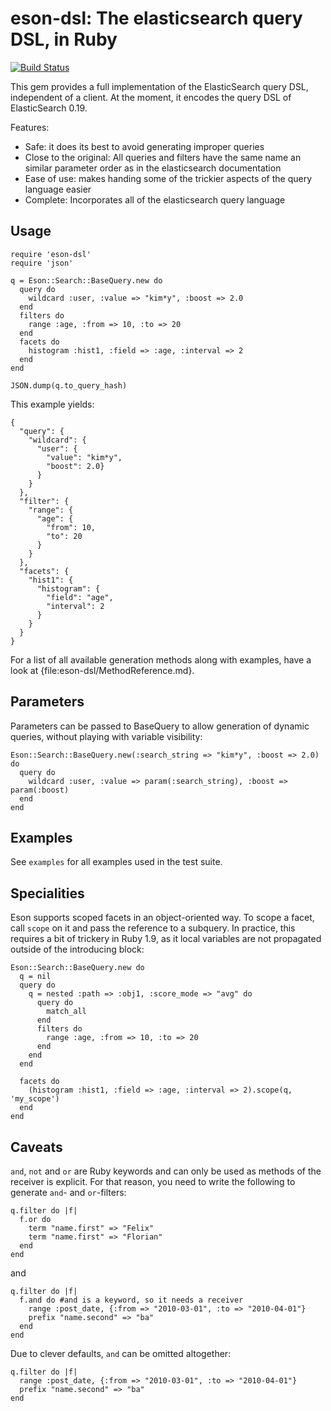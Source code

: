 # eson-dsl: The elasticsearch query DSL, in Ruby

[![Build Status](https://secure.travis-ci.org/Asquera/eson-dsl.png?branch=master)](http://travis-ci.org/Asquera/eson-dsl)

This gem provides a full implementation of the ElasticSearch query DSL, independent of a client. At the moment, it encodes the query DSL of ElasticSearch 0.19.

Features:

* Safe: it does its best to avoid generating improper queries
* Close to the original: All queries and filters have the same name an similar parameter order as in the elasticsearch documentation
* Ease of use: makes handing some of the trickier aspects of the query language easier
* Complete: Incorporates all of the elasticsearch query language

## Usage

    require 'eson-dsl'
    require 'json'
    
    q = Eson::Search::BaseQuery.new do
      query do
        wildcard :user, :value => "kim*y", :boost => 2.0
      end
      filters do
        range :age, :from => 10, :to => 20
      end
      facets do
        histogram :hist1, :field => :age, :interval => 2
      end
    end
    
    JSON.dump(q.to_query_hash)

This example yields:

    {
      "query": {
        "wildcard": {
          "user": {
            "value": "kim*y",
            "boost": 2.0}
          }
        }
      },
      "filter": {
        "range": {
          "age": {
            "from": 10,
            "to": 20
          }
        }
      },
      "facets": {
        "hist1": {
          "histogram": {
            "field": "age",
            "interval": 2
          }
        }
      }
    }

For a list of all available generation methods along with examples, have a look at {file:eson-dsl/MethodReference.md}.

## Parameters

Parameters can be passed to BaseQuery to allow generation of dynamic queries, without playing with variable visibility:

    Eson::Search::BaseQuery.new(:search_string => "kim*y", :boost => 2.0) do
      query do
        wildcard :user, :value => param(:search_string), :boost => param(:boost)
      end
    end

## Examples

See `examples` for all examples used in the test suite.

## Specialities

Eson supports scoped facets in an object-oriented way. To scope a facet, call `scope` on it and pass the reference to a subquery. In practice, this requires a bit of trickery in Ruby 1.9, as it local variables are not propagated outside of the introducing block:

    Eson::Search::BaseQuery.new do
      q = nil
      query do
        q = nested :path => :obj1, :score_mode => "avg" do
          query do
            match_all
          end
          filters do
            range :age, :from => 10, :to => 20
          end
        end
      end

      facets do
        (histogram :hist1, :field => :age, :interval => 2).scope(q, 'my_scope')
      end
    end

## Caveats

`and`, `not` and `or` are Ruby keywords and can only be used as methods of the receiver is explicit. For that reason, you need to write the following to generate `and`- and `or`-filters:

    q.filter do |f|
      f.or do
        term "name.first" => "Felix"
        term "name.first" => "Florian"
      end
    end

and

    q.filter do |f|
      f.and do #and is a keyword, so it needs a receiver
        range :post_date, {:from => "2010-03-01", :to => "2010-04-01"}
        prefix "name.second" => "ba"
      end
    end

Due to clever defaults, `and` can be omitted altogether:

    q.filter do |f|
      range :post_date, {:from => "2010-03-01", :to => "2010-04-01"}
      prefix "name.second" => "ba"
    end

